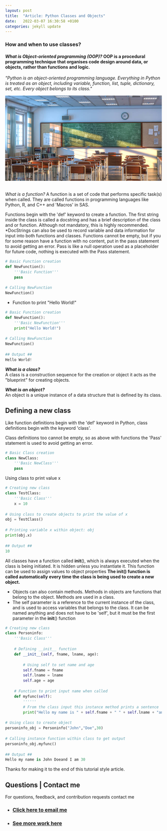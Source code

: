 ```yaml
---
layout: post
title:  "Article: Python Classes and Objects"
date:   2022-03-07 16:30:58 +0100
categories: jekyll update
---
```


### How and when to use classes?  

#### *What is Object-oriented programming (OOP)?* OOP is a procedural programming technique that organises code design around data, or objects, rather than functions and logic. 

*"Python is an object-oriented programming language. Everything in Python is treated as an object, including variable, function, list, tuple, dictionary, set, etc. Every object belongs to its class."*

<img src="/images/classimage.jpg"/>

<br>
<br>

*What is a function?* A function is a set of code that performs specific task(s) when called. They are called functions in programming languages like Python, R, and C++ and 'Macros' in SAS.

Functions begin with the 'def' keyword to create a function. The first string inside the class is called a docstring and has a brief description of the class and or function. Although not mandatory, this is highly recommended. *DocStrings can also be used to record variable and data information for input into both functions and classes.
Functions cannot be empty, but if you for some reason have a function with no content, put in the pass statement to avoid getting an error. Pass is like a null operation used as a placeholder for future code, nothing is executed with the Pass statement. 

```python
# Basic Function creation
def NewFunction():
    '''Basic Function'''
    pass

# Calling NewFunction
NewFunction()
```
*   Function to print "Hello World!"

```python
# Basic Function creation
def NewFunction():
    '''Basic NewFunction'''
    print("Hello World!")

# Calling NewFunction
NewFunction()

## Output ## 
Hello World!
```

***What is a class?*** <br>
A class is a construction sequence for the creation or object it acts as the "blueprint" for creating objects.

***What is an object?*** <br>
An object is a unique instance of a data structure that is defined by its class. 

## Defining a new class

Like function definitions begin with the 'def' keyword in Python, class definitions begin with the keyword 'class'.

Class definitions too cannot be empty, so as above with functions the 'Pass' statement is used to avoid getting an error. 
```python
# Basic Class creation 
class NewClass:
    '''Basic NewClass'''
    pass
```

Using class to print value x
```python
# Creating new class
class TestClass:
    '''Basic Class'''
    x = 10
    
# Using class to create objects to print the value of x
obj = TestClass()

# Printing variable x within object: obj
print(obj.x)

## Output ## 
10
```

All classes have a function called __init__(), which is always executed when the class is being initiated. It is hidden unless you instantiate it. 
This function can be used to assign values to object properties 
**The __init__() function is called automatically every time the class is being used to create a new object.**

*   Objects can also contain methods. Methods in objects are functions that belong to the object. Methods are used in a class. 
*   The self parameter is a reference to the current instance of the class, and is used to access variables that belongs to the class.
It can be named anything and does not have to be 'self', but it must be the first parameter in the __init__() function 

```python
# Creating new class
class Personinfo:
    '''Basic Class'''

    # Defining __init__ function 
    def __init__(self, fname, lname, age):

        # Using self to set name and age 
        self.fname = fname
        self.lname = lname
        self.age = age

    # Function to print input name when called 
    def myfunc(self):
        ''''''
        # From the class input this instance method prints a sentence | Age variable converted to string for concatenation 
        print("Hello my name is " + self.fname + " " + self.lname + "and I am " + str(self.age))

# Using class to create object 
personinfo_obj = Personinfo("John","Doe",30)

# Calling instance function within class to get output 
personinfo_obj.myfunc()

## Output ## 
Hello my name is John Doeand I am 30
```

Thanks for making it to the end of this tutorial style article.

## Questions | Contact me 
For questions, feedback, and contribution requests contact me
* ### [Click here to email me](mailto:contactmattithyahu@gmail.com) 
* ### [See more work here](https://mattithyahudata.github.io/)

[jekyll-docs]: https://jekyllrb.com/docs/home
[jekyll-gh]:   https://github.com/jekyll/jekyll
[jekyll-talk]: https://talk.jekyllrb.com/
